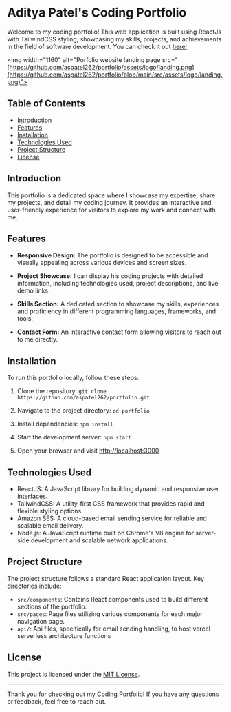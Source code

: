 # Aditya Patel's Coding Portfolio

Welcome to my coding portfolio! This web application is built using ReactJs with TailwindCSS styling, showcasing my skills, projects, and achievements in the field of software development. You can check it out [here!](https://www.adityapatel.dev/)

<img width="1160" alt="Porfolio website landing page src="[https://github.com/aspatel262/portfolio/assets/logo/landing.png](https://github.com/aspatel262/portfolio/blob/main/src/assets/logo/landing.png)">


## Table of Contents

- [Introduction](#introduction)
- [Features](#features)
- [Installation](#installation)
- [Technologies Used](#technologies-used)
- [Project Structure](#project-structure)
- [License](#license)

## Introduction

This portfolio is a dedicated space where I showcase my expertise, share my projects, and detail my coding journey. It provides an interactive and user-friendly experience for visitors to explore my work and connect with me.

## Features

- **Responsive Design:** The portfolio is designed to be accessible and visually appealing across various devices and screen sizes.

- **Project Showcase:** I can display his coding projects with detailed information, including technologies used, project descriptions, and live demo links.

- **Skills Section:** A dedicated section to showcase my skills, experiences and proficiency in different programming languages, frameworks, and tools.

- **Contact Form:** An interactive contact form allowing visitors to reach out to me directly.

## Installation

To run this portfolio locally, follow these steps:

1. Clone the repository: `git clone https://github.com/aspatel262/portfolio.git`

2. Navigate to the project directory: `cd portfolio`

3. Install dependencies: `npm install`

4. Start the development server: `npm start`

5. Open your browser and visit [http://localhost:3000](http://localhost:3000)

## Technologies Used

- ReactJS: A JavaScript library for building dynamic and responsive user interfaces.
- TailwindCSS: A utility-first CSS framework that provides rapid and flexible styling options.
- Amazon SES: A cloud-based email sending service for reliable and scalable email delivery.
- Node.js: A JavaScript runtime built on Chrome's V8 engine for server-side development and scalable network applications.

## Project Structure

The project structure follows a standard React application layout. Key directories include:

- `src/components`: Contains React components used to build different sections of the portfolio.
- `src/pages`: Page files utilizing various components for each major navigation page.
- `api/`: Api files, specifically for email sending handling, to host vercel serverless architecture functions
## License

This project is licensed under the [MIT License](LICENSE).

---

Thank you for checking out my Coding Portfolio! If you have any questions or feedback, feel free to reach out.
